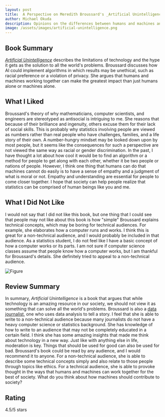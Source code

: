```yaml
---
layout: post
title:  A Perspective on Meredith Broussard's _Artificial Unintelligence_
author: Michael Okuda
description: Opinions on the differences between humans and machines and how machines are not necessarily better at doing certain tasks than humans
image: /assets/images/artificial-unintelligence.png
---
```


## Book Summary

[_Artificial Unintelligence_](https://ia801904.us.archive.org/16/items/meredith-broussard-artificial-unintelligence-how-computers-misunderstand-the-wor/Meredith%20Broussard%20-%20Artificial%20Unintelligence_%20How%20Computers%20Misunderstand%20the%20World-The%20MIT%20Press%20%282018%29.pdf) describes the limitations of technology and the hype it gets as the solution to all the world's problems.  Broussard discusses how AI could implement algorithms in which results may be unethical, such as racial preference or a violation of privacy.  She argues that humans and machines working together can make the greatest impact than just humans alone or machines alone.

## What I Liked

Broussard's theory of why mathematicians, computer scientists, and engineers are stereotyped as antisocial is intriguing to me.  She reasons that because of their brilliance and ingenuity, others excuse them for their lack of social skills.  This is probably why statistics involving people are viewed as numbers rather than real people who have challenges, families, and a life story of their own.  A number-hungry mindset may be looked down upon by most people, but it seems like the consequences for such a perspective are not viewed the same way as racial or gender discrimination.  In the past, I have thought a lot about how cool it would be to find an algorithm or a method for people to get along with each other, whether it be two people or nations of people.  However, I think one thing that humans can do that machines cannot do easily is to have a sense of empathy and a judgment of what is moral or not.  Empathy and understanding are essential for people to come closer together.  I hope that society can help people realize that statistics can be comprised of human beings like you and me.

## What I Did Not Like

I would not say that I did not like this book, but one thing that I could see that people may not like about this book is how "simple" Broussard explains technical concepts, which may be boring for technical audiences.  For example, she elaborates how a computer runs and works.  I think this is great for a non-technical audience, and I would probably be included in that audience.  As a statistics student, I do not feel like I have a basic concept of how a computer works or its parts.  I am not sure if computer science classes assume that people know how a computer works, but I am thankful for Broussard's details.  She definitely tried to appeal to a non-technical audience.

![Figure](https://raw.githubusercontent.com/mokuda2/my386blog/main/assets/images/parts-of-a-computer.png)

## Review Summary

In summary, _Artificial Unintelligence_ is a book that argues that while technology is an amazing resource in our society, we should not view it as something that can solve all the world's problems.  Broussard is also a [data journalist](https://en.wikipedia.org/wiki/Data_journalism), one who uses data analysis to tell a story.  I feel that she is able to write to a non-technical audience because many journalists do not have a heavy computer science or statistics background.  She has knowledge of how to write to an audience that may not be completely educated in a certain field.  I think she has some amazing insights that made me think about technology in a new way.  Just like with anything else in life, moderation is key.  Things that should be used for good can also be used for bad.  Broussard's book could be read by any audience, and I would recommend it to anyone.  For a non-technical audience, she is able to describe some technical concepts simply and also relate to those people through topics like ethics.  For a technical audience, she is able to provoke thought in the ways that humans and machines can work together for the best of society.  What do you think about how machines should contribute to society?

## Rating
4.5/5 stars